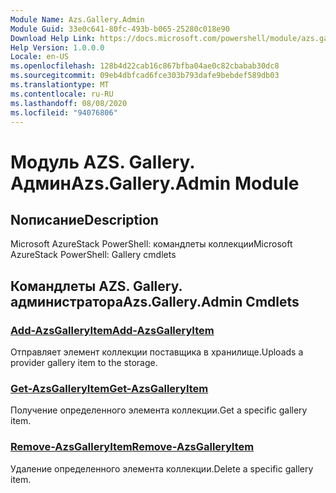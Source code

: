 ```yaml
---
Module Name: Azs.Gallery.Admin
Module Guid: 33e0c641-80fc-493b-b065-25280c018e90
Download Help Link: https://docs.microsoft.com/powershell/module/azs.gallery.admin
Help Version: 1.0.0.0
Locale: en-US
ms.openlocfilehash: 128b4d22cab16c867bfba04ae0c82cbabab30dc8
ms.sourcegitcommit: 09eb4dbfcad6fce303b793dafe9bebdef589db03
ms.translationtype: MT
ms.contentlocale: ru-RU
ms.lasthandoff: 08/08/2020
ms.locfileid: "94076806"
---
```

# <span data-ttu-id="3dec9-101">Модуль AZS. Gallery. Админ</span><span class="sxs-lookup"><span data-stu-id="3dec9-101">Azs.Gallery.Admin Module</span></span>
## <span data-ttu-id="3dec9-102">Nописание</span><span class="sxs-lookup"><span data-stu-id="3dec9-102">Description</span></span>
<span data-ttu-id="3dec9-103">Microsoft AzureStack PowerShell: командлеты коллекции</span><span class="sxs-lookup"><span data-stu-id="3dec9-103">Microsoft AzureStack PowerShell: Gallery cmdlets</span></span>

## <span data-ttu-id="3dec9-104">Командлеты AZS. Gallery. администратора</span><span class="sxs-lookup"><span data-stu-id="3dec9-104">Azs.Gallery.Admin Cmdlets</span></span>
### [<span data-ttu-id="3dec9-105">Add-AzsGalleryItem</span><span class="sxs-lookup"><span data-stu-id="3dec9-105">Add-AzsGalleryItem</span></span>](Add-AzsGalleryItem.md)
<span data-ttu-id="3dec9-106">Отправляет элемент коллекции поставщика в хранилище.</span><span class="sxs-lookup"><span data-stu-id="3dec9-106">Uploads a provider gallery item to the storage.</span></span>

### [<span data-ttu-id="3dec9-107">Get-AzsGalleryItem</span><span class="sxs-lookup"><span data-stu-id="3dec9-107">Get-AzsGalleryItem</span></span>](Get-AzsGalleryItem.md)
<span data-ttu-id="3dec9-108">Получение определенного элемента коллекции.</span><span class="sxs-lookup"><span data-stu-id="3dec9-108">Get a specific gallery item.</span></span>

### [<span data-ttu-id="3dec9-109">Remove-AzsGalleryItem</span><span class="sxs-lookup"><span data-stu-id="3dec9-109">Remove-AzsGalleryItem</span></span>](Remove-AzsGalleryItem.md)
<span data-ttu-id="3dec9-110">Удаление определенного элемента коллекции.</span><span class="sxs-lookup"><span data-stu-id="3dec9-110">Delete a specific gallery item.</span></span>

